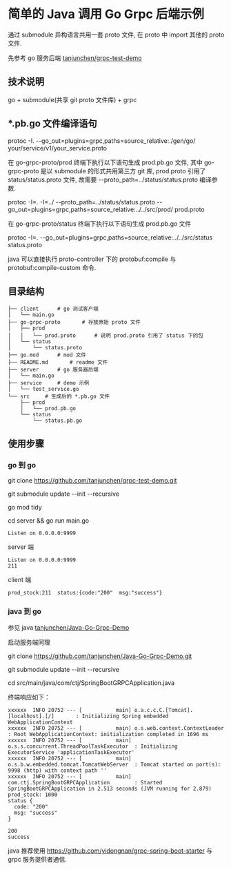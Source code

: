 # 简单的 Java 调用 Go Grpc 后端示例

通过 submodule 异构语言共用一套 proto 文件, 在 proto 中 import 其他的 proto 文件.

先参考 go 服务后端 [tanjunchen/grpc-test-demo](https://github.com/tanjunchen/grpc-test-demo)

## 技术说明

go + submodule(共享 git proto 文件库) + grpc

## *.pb.go 文件编译语句

protoc -I. --go_out=plugins=grpc,paths=source_relative:./gen/go/ your/service/v1/your_service.proto

在 go-grpc-proto/prod 终端下执行以下语句生成 prod.pb.go 文件, 其中 go-grpc-proto 是以 submodule 的形式共用第三方 git 库,
prod.proto 引用了 status/status.proto 文件, 故需要 --proto_path=../status/status.proto 编译参数.

protoc -I=. -I=../ --proto_path=../status/status.proto --go_out=plugins=grpc,paths=source_relative:../../src/prod/  prod.proto

在 go-grpc-proto/status 终端下执行以下语句生成 prod.pb.go 文件

protoc -I=.  --go_out=plugins=grpc,paths=source_relative:../../src/status status.proto

java 可以直接执行 proto-controller 下的 protobuf:compile 与 protobuf:compile-custom 命令.

## 目录结构

```
├── client      # go 测试客户端
│   └── main.go
├── go-grpc-proto       # 存放原始 proto 文件
│   ├── prod
│   │   └── prod.proto      # 说明 prod.proto 引用了 status 下的包
│   └── status
│       └── status.proto
├── go.mod      # mod 文件
├── README.md       # readme 文件
├── server      # go 服务器后端
│   └── main.go
├── service     # demo 示例
│   └── test_service.go
└── src     # 生成后的 *.pb.go 文件
    ├── prod
    │   └── prod.pb.go
    └── status
        └── status.pb.go
```

## 使用步骤

### go 到 go

git clone https://github.com/tanjunchen/grpc-test-demo.git
    
git submodule update --init --recursive

go mod tidy

cd server && go run main.go

```
Listen on 0.0.0.0:9999
```

server 端

```
Listen on 0.0.0.0:9999
211
```

client 端

```
prod_stock:211  status:{code:"200"  msg:"success"}
```

### java 到 go

参见 java [tanjunchen/Java-Go-Grpc-Demo](https://github.com/tanjunchen/Java-Go-Grpc-Demo)

启动服务端同理
 
git clone https://github.com/tanjunchen/Java-Go-Grpc-Demo.git
 
git submodule update --init --recursive
 
cd src/main/java/com/ctj/SpringBootGRPCApplication.java

终端响应如下：

```
xxxxxx  INFO 20752 --- [           main] o.a.c.c.C.[Tomcat].[localhost].[/]       : Initializing Spring embedded WebApplicationContext
xxxxxx  INFO 20752 --- [           main] o.s.web.context.ContextLoader            : Root WebApplicationContext: initialization completed in 1696 ms
xxxxxx  INFO 20752 --- [           main] o.s.s.concurrent.ThreadPoolTaskExecutor  : Initializing ExecutorService 'applicationTaskExecutor'
xxxxxx  INFO 20752 --- [           main] o.s.b.w.embedded.tomcat.TomcatWebServer  : Tomcat started on port(s): 9998 (http) with context path ''
xxxxxx  INFO 20752 --- [           main] com.ctj.SpringBootGRPCApplication        : Started SpringBootGRPCApplication in 2.513 seconds (JVM running for 2.879)
prod_stock: 1000
status {
  code: "200"
  msg: "success"
}

200
success
```

java 推荐使用 https://github.com/yidongnan/grpc-spring-boot-starter 与 grpc 服务提供者通信.

